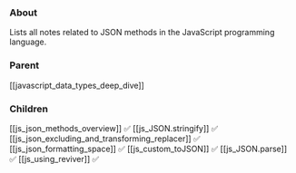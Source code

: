 ### About
Lists all notes related to JSON methods in the JavaScript programming language.

### Parent
[[javascript_data_types_deep_dive]]

### Children
[[js_json_methods_overview]] ✅
[[js_JSON.stringify]] ✅
[[js_json_excluding_and_transforming_replacer]] ✅
[[js_json_formatting_space]] ✅
[[js_custom_toJSON]] ✅
[[js_JSON.parse]] ✅
[[js_using_reviver]] ✅